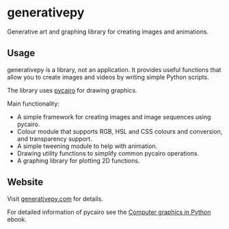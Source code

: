# generativepy

Generative art and graphing library for creating images and animations.

## Usage

generativepy is a library, not an application. It provides useful functions that allow you to create images and videos by writing simple Python scripts.

The library uses [pycairo](https://pycairo.readthedocs.io/en/latest/index.html) for drawing graphics.

Main functionality:

* A simple framework for creating images and image sequences using pycairo.
* Colour module that supports RGB, HSL and CSS colours and conversion, and transparency support.
* A simple tweening module to help with animation.
* Drawing utility functions to simplify common pycairo operations.
* A graphing library for plotting 2D functions.

## Website

Visit [generativepy.com](http://www.generativepy.com) for details.

For detailed information of pycairo see the [Computer graphics in Python](https://leanpub.com/computergraphicsinpython) ebook.
